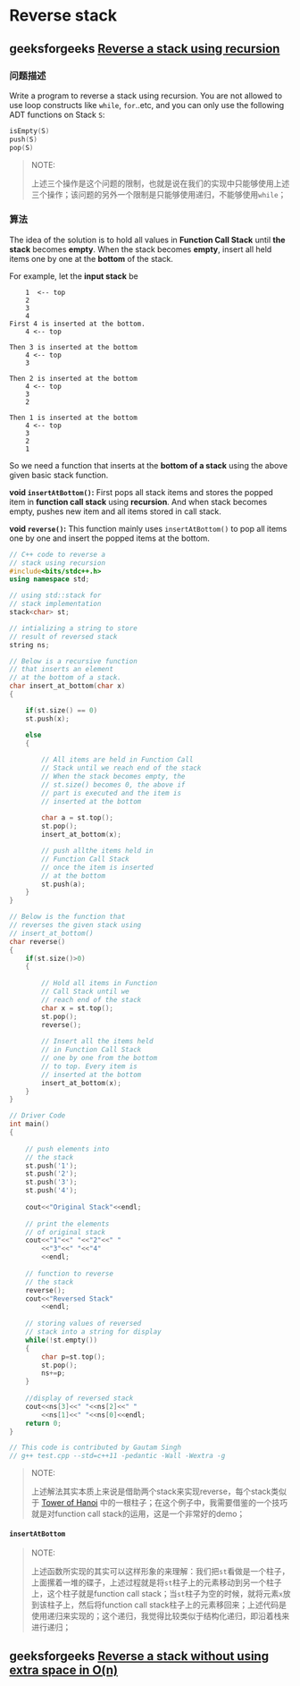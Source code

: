 # Reverse stack



## geeksforgeeks [Reverse a stack using recursion](https://www.geeksforgeeks.org/reverse-a-stack-using-recursion/)

### 问题描述

Write a program to reverse a stack using recursion. You are not allowed to use loop constructs like `while`, `for`..etc, and you can only use the following ADT functions on Stack `S`: 

```c
isEmpty(S)
push(S)
pop(S) 
```

> NOTE: 
>
> 上述三个操作是这个问题的限制，也就是说在我们的实现中只能够使用上述三个操作；该问题的另外一个限制是只能够使用递归，不能够使用`while`；



### 算法

The idea of the solution is to hold all values in **Function Call Stack** until **the stack** becomes **empty**. When the stack becomes **empty**, insert all held items one by one at the **bottom** of the stack.

For example, let the **input stack** be

```
    1  <-- top
    2
    3
    4   
First 4 is inserted at the bottom.
    4 <-- top

Then 3 is inserted at the bottom
    4 <-- top    
    3

Then 2 is inserted at the bottom
    4 <-- top    
    3 
    2
     
Then 1 is inserted at the bottom
    4 <-- top    
    3 
    2
    1
```

So we need a function that inserts at the **bottom of a stack** using the above given basic stack function.

**void `insertAtBottom()`:** First pops all stack items and stores the popped item in **function call stack** using **recursion**. And when stack becomes empty, pushes new item and all items stored in call stack.

**void `reverse()`:** This function mainly uses `insertAtBottom()` to pop all items one by one and insert the popped items at the bottom.



```C++
// C++ code to reverse a 
// stack using recursion 
#include<bits/stdc++.h> 
using namespace std; 

// using std::stack for 
// stack implementation 
stack<char> st; 

// intializing a string to store 
// result of reversed stack 
string ns; 

// Below is a recursive function 
// that inserts an element 
// at the bottom of a stack. 
char insert_at_bottom(char x) 
{ 

	if(st.size() == 0) 
	st.push(x); 

	else
	{ 
		
		// All items are held in Function Call 
		// Stack until we reach end of the stack 
		// When the stack becomes empty, the 
		// st.size() becomes 0, the above if 
		// part is executed and the item is 
		// inserted at the bottom 
			
		char a = st.top(); 
		st.pop(); 
		insert_at_bottom(x); 

		// push allthe items held in 
		// Function Call Stack 
		// once the item is inserted 
		// at the bottom 
		st.push(a); 
	} 
} 

// Below is the function that 
// reverses the given stack using 
// insert_at_bottom() 
char reverse() 
{ 
	if(st.size()>0) 
	{ 
		
		// Hold all items in Function 
		// Call Stack until we 
		// reach end of the stack 
		char x = st.top(); 
		st.pop(); 
		reverse(); 
		
		// Insert all the items held 
		// in Function Call Stack 
		// one by one from the bottom 
		// to top. Every item is 
		// inserted at the bottom 
		insert_at_bottom(x); 
	} 
} 

// Driver Code 
int main() 
{ 
	
	// push elements into 
	// the stack 
	st.push('1'); 
	st.push('2'); 
	st.push('3'); 
	st.push('4'); 
	
	cout<<"Original Stack"<<endl; 
	
	// print the elements 
	// of original stack 
	cout<<"1"<<" "<<"2"<<" "
		<<"3"<<" "<<"4"
		<<endl; 
	
	// function to reverse 
	// the stack 
	reverse(); 
	cout<<"Reversed Stack"
		<<endl; 
	
	// storing values of reversed 
	// stack into a string for display 
	while(!st.empty()) 
	{ 
		char p=st.top(); 
		st.pop(); 
		ns+=p; 
	} 
	
	//display of reversed stack 
	cout<<ns[3]<<" "<<ns[2]<<" "
		<<ns[1]<<" "<<ns[0]<<endl; 
	return 0; 
} 

// This code is contributed by Gautam Singh 
// g++ test.cpp --std=c++11 -pedantic -Wall -Wextra -g
```

> NOTE: 
>
> 上述解法其实本质上来说是借助两个stack来实现reverse，每个stack类似于 [Tower of Hanoi](https://en.wikipedia.org/wiki/Tower_of_Hanoi) 中的一根柱子；在这个例子中，我需要借鉴的一个技巧就是对function call stack的运用，这是一个非常好的demo；



#### `insertAtBottom`



> NOTE: 
>
> 上述函数所实现的其实可以这样形象的来理解：我们把`st`看做是一个柱子，上面摞着一堆的碟子，上述过程就是将`st`柱子上的元素移动到另一个柱子上，这个柱子就是function call stack；当`st`柱子为空的时候，就将元素`x`放到该柱子上，然后将function call stack柱子上的元素移回来；上述代码是使用递归来实现的；这个递归，我觉得比较类似于结构化递归，即沿着栈来进行递归；





## geeksforgeeks [Reverse a stack without using extra space in O(n)](https://www.geeksforgeeks.org/reverse-stack-without-using-extra-space/)